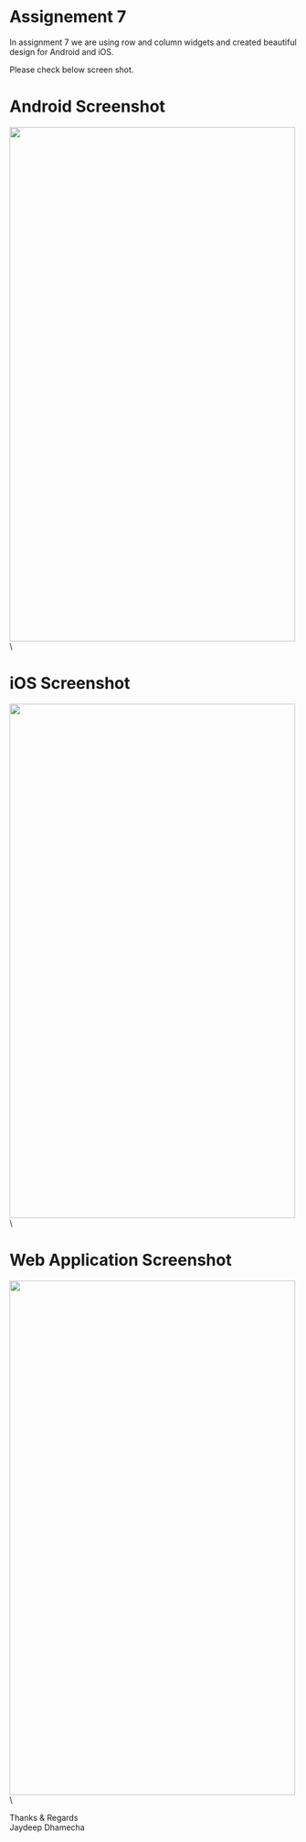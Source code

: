# Assignement 7

 In assignment 7 we are using row and column widgets and created beautiful design for Android and iOS.
 
 Please check below screen shot.

# Android Screenshot
<img src="https://user-images.githubusercontent.com/89917952/133978673-654d2c3a-81a4-42dc-9c0f-0d5763195667.png" align="left" height="900" width="500" >\


# iOS Screenshot
<img src="https://user-images.githubusercontent.com/89917952/133978708-f52ffbd8-f721-4d68-b593-e0e1d64751d7.png" align="left" height="900" width="500" >\

# Web Application Screenshot
<img src="https://user-images.githubusercontent.com/89917952/133978832-ebb2f9b2-c8f9-4ecd-9554-7d294c412b0c.png" align="left" height="900" width="500" >\

Thanks & Regards\
Jaydeep Dhamecha
